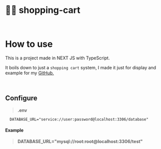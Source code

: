 # 👨‍💻 **shopping-cart**

<br>

# How to use

This is a project made in NEXT JS with TypeScript.

It boils down to just a `shopping cart` system, I made it just for display and example for my [GitHub.](https://github.com/NodeWillDev/NodeWillDev)

<br>

## Configure

> **.env**

```dosini
  DATABASE_URL="service://user:password@localhost:3306/database"  
```
####    Example

>**DATABASE_URL="mysql://root:root@localhost:3306/test"**
